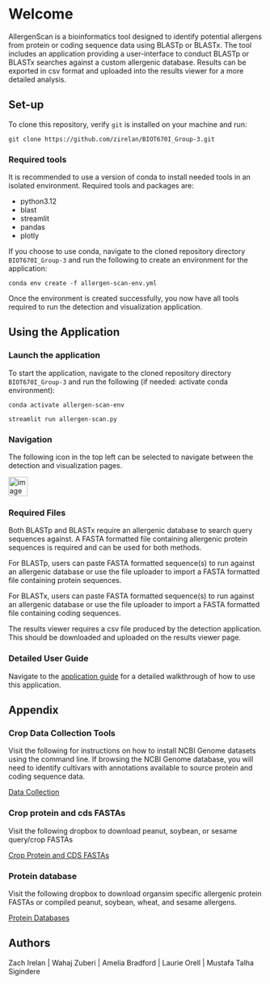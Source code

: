 # Welcome
AllergenScan is a bioinformatics tool designed to identify potential allergens from protein or coding sequence data using BLASTp or BLASTx. The tool includes an application providing a user-interface to conduct BLASTp or BLASTx searches against a custom allergenic database. Results can be exported in csv format and uploaded into the results viewer for a more detailed analysis.


## Set-up
To clone this repository, verify `git` is installed on your machine and run:

`git clone https://github.com/zirelan/BIOT670I_Group-3.git`

### Required tools
It is recommended to use a version of conda to install needed tools in an isolated environment. Required tools and packages are:
  - python3.12
  - blast
  - streamlit
  - pandas
  - plotly

If you choose to use conda, navigate to the cloned repository directory `BIOT670I_Group-3` and run the following to create an environment for the application:

`conda env create -f allergen-scan-env.yml`

Once the environment is created successfully, you now have all tools required to run the detection and visualization application.


## Using the Application
### Launch the application
To start the application, navigate to the cloned repository directory `BIOT670I_Group-3` and run the following (if needed: activate conda environment):

`conda activate allergen-scan-env`

`streamlit run allergen-scan.py`


### Navigation
The following icon in the top left can be selected to navigate between the detection and visualization pages.

<img width="38" height="38" alt="image" src="https://github.com/user-attachments/assets/1f9c7275-0706-439b-9d87-ca2f6dfb1ecc" />


### Required Files
Both BLASTp and BLASTx require an allergenic database to search query sequences against. A FASTA formatted file containing allergenic protein sequences is required and can be used for both methods.

For BLASTp, users can paste FASTA formatted sequence(s) to run against an allergenic database or use the file uploader to import a FASTA formatted file containing protein sequences.

For BLASTx, users can paste FASTA formatted sequence(s) to run against an allergenic database or use the file uploader to import a FASTA formatted file containing coding sequences.

The results viewer requires a csv file produced by the detection application. This should be downloaded and uploaded on the results viewer page.

### Detailed User Guide
Navigate to the [application guide](README_application-guide.md) for a detailed walkthrough of how to use this application.

## Appendix

### Crop Data Collection Tools
Visit the following for instructions on how to install NCBI Genome datasets using the command line. If browsing the NCBI Genome database, you will need to identify cultivars with annotations available to source protein and coding sequence data.

[Data Collection](README_data-collection.md)


### Crop protein and cds FASTAs
Visit the following dropbox to download peanut, soybean, or sesame query/crop FASTAs

[Crop Protein and CDS FASTAs](https://www.dropbox.com/scl/fo/bwcl29pyo41evatbbkpgm/ALsCv_aGQWCRlqEq1wBAut8?rlkey=sclcidm77ryiwx2y14eh2v1n1&st=31ti2znf&dl=0)


### Protein database
Visit the following dropbox to download organsim specific allergenic protein FASTAs or compiled peanut, soybean, wheat, and sesame allergens.

[Protein Databases](https://www.dropbox.com/scl/fo/xylt6z1774zg0zedh2ns0/AE4oXtg07LBp8Ac35QVxt7Y?rlkey=qu3g93llnur4yg3um20r6shua&st=7oqbgv1y&dl=0)

## Authors
Zach Irelan | Wahaj Zuberi | Amelia Bradford | Laurie Orell | Mustafa Talha Sigindere
